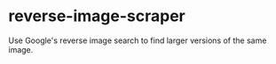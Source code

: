 # reverse-image-scraper
Use Google's reverse image search to find larger versions of the same image.
